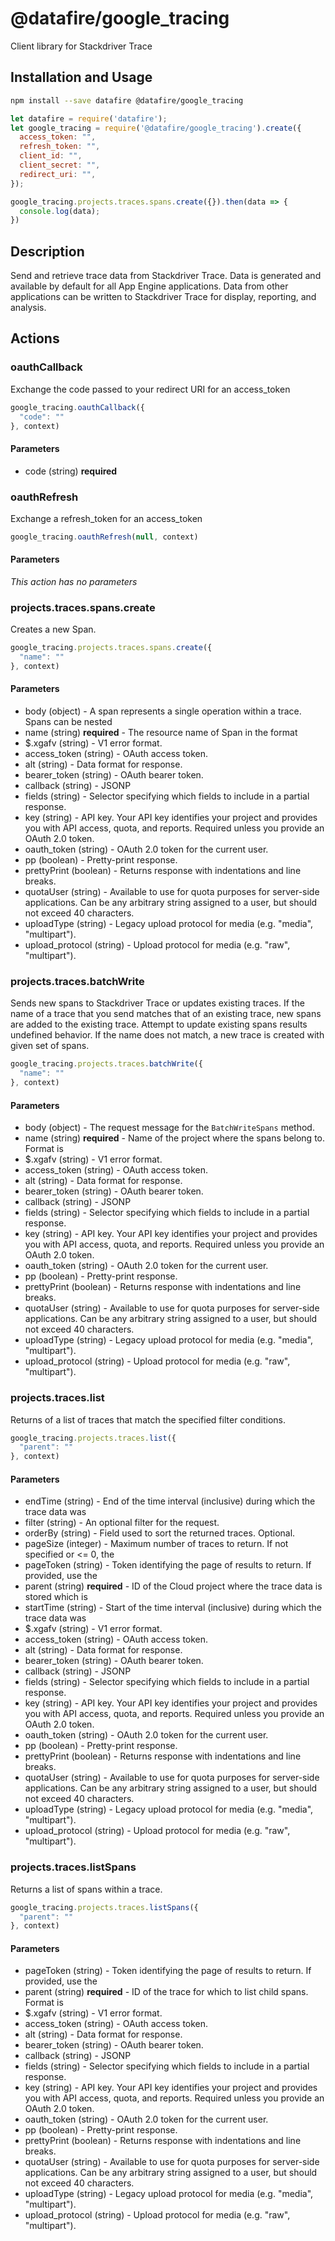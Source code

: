# @datafire/google_tracing

Client library for Stackdriver Trace

## Installation and Usage
```bash
npm install --save datafire @datafire/google_tracing
```

```js
let datafire = require('datafire');
let google_tracing = require('@datafire/google_tracing').create({
  access_token: "",
  refresh_token: "",
  client_id: "",
  client_secret: "",
  redirect_uri: "",
});

google_tracing.projects.traces.spans.create({}).then(data => {
  console.log(data);
})
```

## Description
Send and retrieve trace data from Stackdriver Trace. Data is generated and available by default for all App Engine applications. Data from other applications can be written to Stackdriver Trace for display, reporting, and analysis.


## Actions
### oauthCallback
Exchange the code passed to your redirect URI for an access_token


```js
google_tracing.oauthCallback({
  "code": ""
}, context)
```

#### Parameters
* code (string) **required**

### oauthRefresh
Exchange a refresh_token for an access_token


```js
google_tracing.oauthRefresh(null, context)
```

#### Parameters
*This action has no parameters*

### projects.traces.spans.create
Creates a new Span.


```js
google_tracing.projects.traces.spans.create({
  "name": ""
}, context)
```

#### Parameters
* body (object) - A span represents a single operation within a trace. Spans can be nested
* name (string) **required** - The resource name of Span in the format
* $.xgafv (string) - V1 error format.
* access_token (string) - OAuth access token.
* alt (string) - Data format for response.
* bearer_token (string) - OAuth bearer token.
* callback (string) - JSONP
* fields (string) - Selector specifying which fields to include in a partial response.
* key (string) - API key. Your API key identifies your project and provides you with API access, quota, and reports. Required unless you provide an OAuth 2.0 token.
* oauth_token (string) - OAuth 2.0 token for the current user.
* pp (boolean) - Pretty-print response.
* prettyPrint (boolean) - Returns response with indentations and line breaks.
* quotaUser (string) - Available to use for quota purposes for server-side applications. Can be any arbitrary string assigned to a user, but should not exceed 40 characters.
* uploadType (string) - Legacy upload protocol for media (e.g. "media", "multipart").
* upload_protocol (string) - Upload protocol for media (e.g. "raw", "multipart").

### projects.traces.batchWrite
Sends new spans to Stackdriver Trace or updates existing traces. If the
name of a trace that you send matches that of an existing trace, new spans
are added to the existing trace. Attempt to update existing spans results
undefined behavior. If the name does not match, a new trace is created
with given set of spans.


```js
google_tracing.projects.traces.batchWrite({
  "name": ""
}, context)
```

#### Parameters
* body (object) - The request message for the `BatchWriteSpans` method.
* name (string) **required** - Name of the project where the spans belong to. Format is
* $.xgafv (string) - V1 error format.
* access_token (string) - OAuth access token.
* alt (string) - Data format for response.
* bearer_token (string) - OAuth bearer token.
* callback (string) - JSONP
* fields (string) - Selector specifying which fields to include in a partial response.
* key (string) - API key. Your API key identifies your project and provides you with API access, quota, and reports. Required unless you provide an OAuth 2.0 token.
* oauth_token (string) - OAuth 2.0 token for the current user.
* pp (boolean) - Pretty-print response.
* prettyPrint (boolean) - Returns response with indentations and line breaks.
* quotaUser (string) - Available to use for quota purposes for server-side applications. Can be any arbitrary string assigned to a user, but should not exceed 40 characters.
* uploadType (string) - Legacy upload protocol for media (e.g. "media", "multipart").
* upload_protocol (string) - Upload protocol for media (e.g. "raw", "multipart").

### projects.traces.list
Returns of a list of traces that match the specified filter conditions.


```js
google_tracing.projects.traces.list({
  "parent": ""
}, context)
```

#### Parameters
* endTime (string) - End of the time interval (inclusive) during which the trace data was
* filter (string) - An optional filter for the request.
* orderBy (string) - Field used to sort the returned traces. Optional.
* pageSize (integer) - Maximum number of traces to return. If not specified or <= 0, the
* pageToken (string) - Token identifying the page of results to return. If provided, use the
* parent (string) **required** - ID of the Cloud project where the trace data is stored which is
* startTime (string) - Start of the time interval (inclusive) during which the trace data was
* $.xgafv (string) - V1 error format.
* access_token (string) - OAuth access token.
* alt (string) - Data format for response.
* bearer_token (string) - OAuth bearer token.
* callback (string) - JSONP
* fields (string) - Selector specifying which fields to include in a partial response.
* key (string) - API key. Your API key identifies your project and provides you with API access, quota, and reports. Required unless you provide an OAuth 2.0 token.
* oauth_token (string) - OAuth 2.0 token for the current user.
* pp (boolean) - Pretty-print response.
* prettyPrint (boolean) - Returns response with indentations and line breaks.
* quotaUser (string) - Available to use for quota purposes for server-side applications. Can be any arbitrary string assigned to a user, but should not exceed 40 characters.
* uploadType (string) - Legacy upload protocol for media (e.g. "media", "multipart").
* upload_protocol (string) - Upload protocol for media (e.g. "raw", "multipart").

### projects.traces.listSpans
Returns a list of spans within a trace.


```js
google_tracing.projects.traces.listSpans({
  "parent": ""
}, context)
```

#### Parameters
* pageToken (string) - Token identifying the page of results to return. If provided, use the
* parent (string) **required** - ID of the trace for which to list child spans. Format is
* $.xgafv (string) - V1 error format.
* access_token (string) - OAuth access token.
* alt (string) - Data format for response.
* bearer_token (string) - OAuth bearer token.
* callback (string) - JSONP
* fields (string) - Selector specifying which fields to include in a partial response.
* key (string) - API key. Your API key identifies your project and provides you with API access, quota, and reports. Required unless you provide an OAuth 2.0 token.
* oauth_token (string) - OAuth 2.0 token for the current user.
* pp (boolean) - Pretty-print response.
* prettyPrint (boolean) - Returns response with indentations and line breaks.
* quotaUser (string) - Available to use for quota purposes for server-side applications. Can be any arbitrary string assigned to a user, but should not exceed 40 characters.
* uploadType (string) - Legacy upload protocol for media (e.g. "media", "multipart").
* upload_protocol (string) - Upload protocol for media (e.g. "raw", "multipart").

